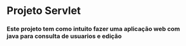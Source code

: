 # Projeto Servlet

### Este projeto tem como intuito fazer uma aplicação web com java para consulta de usuarios e edição
